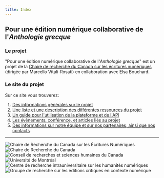 ```yaml
---
title: Index
--- 
```


## Pour une édition numérique collaborative de l'*Anthologie grecque*


### Le projet
"Pour une édition numérique collaborative de l'*Anthologie grecque*" est un projet de la [Chaire de recherche du Canada sur les écritures numériques](http://ecrituresnumeriques.ca) (dirigée par Marcello Vitali-Rosati) en collaboration avec Elsa Bouchard. 

### Le site du projet
Sur ce site vous trouverez:   
1. [Des informations générales sur le projet](a-propos.md)  
2. [Une liste et une description des différentes ressources du projet](ressources.md)  
3. [Un guide pour l'utilisation de la plateforme et de l'API](documentation-technique.md)  
4. [Les évènements, conférence, et articles liés au projet](conferences.md)  
5. [Des informations sur notre équipe et sur nos partenaires, ainsi que nos contacts](equipe-et-partenaires.md)  

---

![Chaire de Recherche du Canada sur les Écritures Numériques](img/ecritures-numeriques-logo) 
![Chaire de Recherche du Canada](img/chaires-canada-logo.png)
![Conseil de recherches et sciences humaines du Canada](img/crsh-canada-logo)
![Université de Montréal](img/udem-logo)
![Centre de recherche intrauniversitaire sur les humanités numériques](img/crihn-logo.png) 
![Groupe de recherche sur les éditions critiques en contexte numérique](img/gren-logo)

